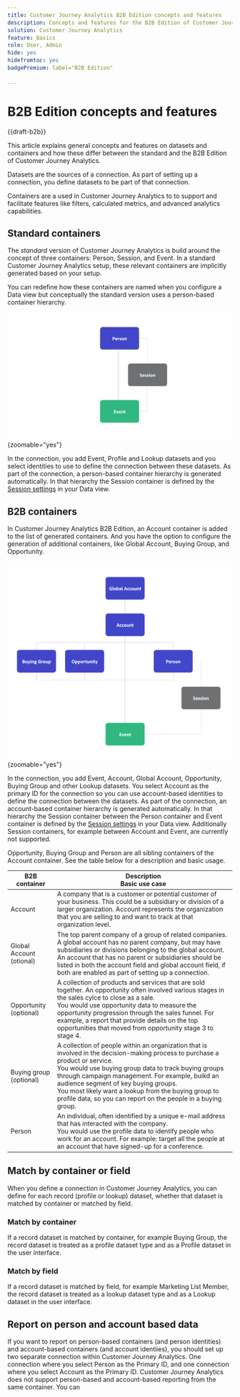 ```yaml
---
title: Customer Journey Analytics B2B Edition concepts and features
description: Concepts and features for the B2B Edition of Customer Journey Analytics.
solution: Customer Journey Analytics
feature: Basics
role: User, Admin
hide: yes
hidefromtoc: yes
badgePremium: label="B2B Edition"

---
```

# B2B Edition concepts and features

{{draft-b2b}}

This article explains general concepts and features on datasets and containers and how these differ between the standard and the B2B Edition of Customer Journey Analytics.

Datasets are the sources of a connection. As part of setting up a connection, you define datasets to be part of that connection. 

Containers are a used in Customer Journey Analytics to to support and facilitate features like filters, calculated metrics, and advanced analytics capabilities. 




## Standard containers

The *standard* version of Customer Journey Analytics is build around the concept of three containers: Person, Session, and Event. In a standard Customer Journey Analytics setup, these relevant containers are implicitly generated based on your setup.

You can redefine how these containers are named when you configure a Data view but conceptually the standard version uses a person-based container hierarchy.

![B2C](assets/b2c-containers.svg){zoomable="yes"}

In the connection, you add Event, Profile and Lookup datasets and you select identities to use to define the connection between these datasets. As part of the connection, a person-based container hierarchy is generated automatically. In that hierarchy the Session container is defined by the [Session settings](/help/data-views/session-settings.md) in your Data view.


## B2B containers

In Customer Journey Analytics B2B Edition, an Account container is added to the list of generated containers.  And you have the option to configure the generation of additional containers, like Global Account, Buying Group, and Opportunity.

![B2B](assets/b2b-containers.svg){zoomable="yes"}

In the connection, you add Event, Account, Global Account, Opportunity, Buying Group and other Lookup datasets. You select Account as the primary ID for the connection so you can use account-based identities to define the connection between the datasets. As part of the connection, an account-based container hierarchy is generated automatically. In that hierarchy the Session container between the Person container and Event container is defined by the [Session settings](/help/data-views/session-settings.md) in your Data view. Additionally Session containers, for example between Account and Event, are currently not supported.

Opportunity, Buying Group and Person are all sibling containers of the Account container. See the table below for a description and basic usage.

| B2B container | Description<br/>Basic use case |
|---|---|
| Account | A company that is a customer or potential customer of your business. This could be a subsidiary or division of a larger organization. Account represents the organization that you are selling to and want to track at that organization level. |
| Global Account (otional) | The top parent company of a group of related companies. A global account has no parent company, but may have subsidiaries or divisions belonging to the global account. An account that has no parent or subsidiaries should be listed in both the account field and global account field, if both are enabled as part of setting up a connection. |
| Opportunity (optional) | A collection of products and services that are sold together. An opportunity often involved various stages in the sales cylce to close as a sale.<br>You would use opportunity data to measure the opportunity progression through the sales funnel. For example, a report that provide details on the top opportunities that moved from opportunity stage 3 to stage 4. |
| Buying group (optional) | A collection of people within an organization that is involved in the decision-making process to purchase a product or service. <br/>You would use buying group data to track buying groups through campaign management. For example, buikd an audience segment of key buying groups.<br/> You most likely want a lookup from the buying group to profile data, so you can report on the people in a buying group. |
| Person | An individual, often identified by a unique e-mail address that has interacted with the company. <br/>You would use the profile data to identify people who work for an account. For example: target all the people at an account that have signed-up for a conference. |


## Match by container or field

When you define a connection in Customer Journey Analytics, you can define for each record (profile or lookup) dataset, whether that dataset is matched by container or matched by field.

### Match by container

If a record dataset is matched by container, for example Buying Group, the record dataset is treated as a profile dataset type and as a Profile dataset in the user interface.

### Match by field

If a record dataset is matched by field, for example Marketing List Member, the record dataset is treated as a lookup dataset type and as a Lookup dataset in the user interface.
 


## Report on person and account based data

If you want to report on person-based containers (and person identities) and account-based containers (and account identiies), you should set up two separate connection within Customer Journey Analytics. One connection where you select Person as the Primary ID, and one connection where you select Account as the Primary ID. Customer Journey Analytics does not support person-based and account-based reporting from the same container. You can 
